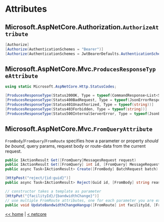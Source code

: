 # Attributes

## Microsoft.AspNetCore.Authorization.`AuthorizeAttribute`

```cs
[Authorize]
[Authorize(AuthenticationSchemes = "Bearer")]
[Authorize(AuthenticationSchemes = JwtBearerDefaults.AuthenticationScheme, Policy = Function.CanReject)]
```

## Microsoft.AspNetCore.Mvc.`ProducesResponseTypeAttribute`

```cs
using static Microsoft.AspNetCore.Http.StatusCodes;

[ProducesResponseType(Status200OK, Type = typeof(CommandResponse<List<SomeDto>>))]
[ProducesResponseType(Status400BadRequest, Type = typeof(JsonErrorResponse))]
[ProducesResponseType(Status401Unauthorized, Type = typeof(string))]
[ProducesResponseType(Status403Forbidden, Type = typeof(string))]
[ProducesResponseType(Status500InternalServerError, Type = typeof(JsonErrorResponse))]
```

## Microsoft.AspNetCore.Mvc.`FromQueryAttribute`

`FromBody`/`FromQuery`/`FromRoute` specifies how a parameter or property _should be bound_, query params, request body or route-data from the current request.

```cs
public IActionResult Get([FromQuery]MessagesRequest request)
public IActionResult Get([FromQuery] int id, [FromQuery] MessageRequest request)
public async Task<IActionResult> Create([FromBody] BatchRequest batch)

[HttpPost("reject/{id:guid}")]
public async Task<IActionResult> Reject(Guid id, [FromBody] string reason)

// constructor takes a template as parameter
[HttpPut("{facilityId}/{bandwidthChange}")]
// use multiple FromRoute attributes, one for each parameter you are expecting to be bound from the routing data
public void UpdateBandwidthChangeHangup([FromRoute] int facilityId, [FromRoute] int bandwidthChange)
```

[<< home](../../README.md) | [< netcore](../netcore.md)
